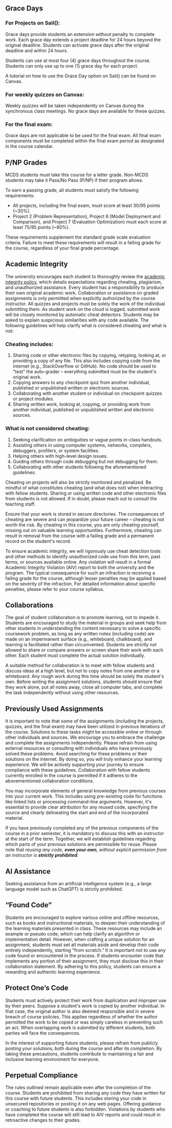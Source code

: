 ## Grace Days
### For Projects on Sail():
Grace days provide students an extension without penalty to complete work. Each grace day extends a project deadline for 24 hours beyond the original deadline. Students can activate grace days after the original deadline and within 24 hours.

Students can use at most four (4) grace days throughout the course. Students can only use up to one (1) grace day for each project.

A tutorial on how to use the Grace Day option on Sail() can be found on Canvas.

### For weekly quizzes on Canvas:
Weekly quizzes will be taken independently on Canvas during the synchronous class meetings. No grace days are available for these quizzes. 

### For the final exam:
Grace days are not applicable to be used for the final exam. All final exam components must be completed within the final exam period as designated in the course calendar.

## P/NP Grades
MCDS students must take this course for a letter grade. Non-MCDS students may take it Pass/No Pass (P/NP) if their program allows.

To earn a passing grade, all students must satisfy the following requirements:

- All projects, including the final exam, must score at least 30/95 points (~30%).
- Project 2 (Problem Representation), Project 6 (Model Deployment and Comparison), and Project 7 (Evaluation Optimization) must each score at least 75/95 points (~80%).

These requirements supplement the standard grade scale evaluation criteria. Failure to meet these requirements will result in a failing grade for the course, regardless of your final grade percentage.

## Academic Integrity

The university encourages each student to thoroughly review the [academic integrity policy](https://www.cmu.edu/policies/student-and-student-life/academic-integrity.html), which details expectations regarding cheating, plagiarism, and unauthorized assistance. Every student has a responsibility to produce their own original academic work. Collaboration or assistance on graded assignments is only permitted when explicitly authorized by the course instructor. All quizzes and projects must be solely the work of the individual submitting them. As student work on the cloud is logged, submitted work will be closely monitored by automatic cheat detectors. Students may be asked to explain suspicious similarities with any code available. The following guidelines will help clarify what is considered cheating and what is not:

### Cheating includes:
1. Sharing code or other electronic files by copying, retyping, looking at, or providing a copy of any file. This also includes copying code from the internet (e.g., StackOverflow or GitHub). No code should be used to "test" the auto-grader – everything submitted must be the student's original work.
2. Copying answers to any checkpoint quiz from another individual, published or unpublished written or electronic sources.
3. Collaborating with another student or individual on checkpoint quizzes or project modules.
4. Sharing written work, looking at, copying, or providing work from another individual, published or unpublished written and electronic sources.

### What is not considered cheating:
1. Seeking clarification on ambiguities or vague points in-class handouts.
2. Assisting others in using computer systems, networks, compilers, debuggers, profilers, or system facilities.
3. Helping others with high-level design issues.
4. Guiding others through code debugging but not debugging for them.
5. Collaborating with other students following the aforementioned guidelines.

Cheating on projects will also be strictly monitored and penalized. Be mindful of what constitutes cheating (and what does not) when interacting with fellow students. Sharing or using written code and other electronic files from students is not allowed. If in doubt, please reach out to consult the teaching staff.

Ensure that your work is stored in secure directories. The consequences of cheating are severe and can jeopardize your future career – cheating is not worth the risk. By cheating in this course, you are only cheating yourself, missing out on valuable learning opportunities. Furthermore, cheating can result in removal from the course with a failing grade and a permanent record on the student's record.

To ensure academic integrity, we will rigorously use cheat detection tools and other methods to identify unauthorized code use from this term, past terms, or sources available online. Any violation will result in a formal Academic Integrity Violation (AIV) report to both the university and the program. The typical consequence for such an infraction is receiving a failing grade for the course, although lesser penalties may be applied based on the severity of the infraction. For detailed information about specific penalties, please refer to your course syllabus.

## Collaborations

The goal of student collaboration is to promote learning, not to impede it. Students are encouraged to study the material in groups and seek help from other students in understanding the content necessary to solve a specific coursework problem, as long as any written notes (including code) are made on an impermanent surface (e.g., whiteboard, chalkboard), and learning is facilitated rather than circumvented. Students are strictly not allowed to share or compare answers or screen share their work with each other. Each student must complete the actual solution individually.

A suitable method for collaboration is to meet with fellow students and discuss ideas at a high level, but not to copy notes from one another or a whiteboard. Any rough work during this time should be solely the student's own. Before writing the assignment solutions, students should ensure that they work alone, put all notes away, close all computer tabs, and complete the task independently without using other resources.

## Previously Used Assignments
It is important to note that some of the assignments (including the projects, quizzes, and the final exam) may have been utilized in previous iterations of the course. Solutions to these tasks might be accessible online or through other individuals and sources. We encourage you to embrace the challenge and complete the assignments independently. Please refrain from using external resources or consulting with individuals who have previously solved these problems. Avoid searching for these problems or their solutions on the internet. By doing so, you will truly enhance your learning experience. We will be actively supporting your journey to ensure compliance with these guidelines. Collaboration with fellow students currently enrolled in the course is permitted if it adheres to the abovementioned collaboration conditions.

You may incorporate elements of general knowledge from previous courses into your current work. This includes using pre-existing code for functions like linked lists or processing command-line arguments. However, it's essential to provide clear attribution for any reused code, specifying the source and clearly delineating the start and end of the incorporated material.

If you have previously completed any of the previous components of the course in a prior semester, it is mandatory to discuss this with an instructor at the start of the term. Together, we will establish guidelines regarding which parts of your previous solutions are permissible for reuse. Please note that *reusing any code, **even your own**, without explicit permission from an instructor is **strictly prohibited**.*

## AI Assistance
Seeking assistance from an artificial intelligence system (e.g., a large language model such as ChatGPT) is strictly prohibited.

## “Found Code”
Students are encouraged to explore various online and offline resources, such as books and instructional materials, to deepen their understanding of the learning materials presented in class. These resources may include an example or pseudo code, which can help clarify an algorithm or implementation detail. However, when crafting a unique solution for an assignment, students must set all materials aside and develop their code entirely independently, starting "from scratch." It is important not to use any code found or encountered in the process. If students encounter code that implements any portion of their assignment, they must disclose this in their collaboration statement. By adhering to this policy, students can ensure a rewarding and authentic learning experience.

## Protect One’s Code
Students must actively protect their work from duplication and improper use by their peers. Suppose a student's work is copied by another individual. In that case, the original author is also deemed responsible and in severe breach of course policies. This applies regardless of whether the author permitted the work to be copied or was simply careless in preventing such an act. When overlapping work is submitted by different students, both parties will face the consequences.

In the interest of supporting future students, please refrain from publicly posting your solutions, both during the course and after its completion. By taking these precautions, students contribute to maintaining a fair and inclusive learning environment for everyone.

## Perpetual Compliance
The rules outlined remain applicable even after the completion of the course. Students are prohibited from sharing any code they have written for this course with future students. This includes storing your code in unsecured repositories or posting it on any web pages. Offering guidance or coaching to future students is also forbidden. Violations by students who have completed the course will still lead to AIV reports and could result in retroactive changes to their grades.